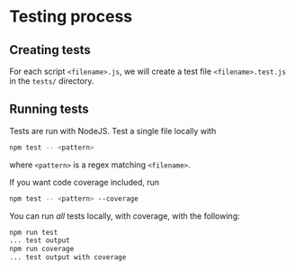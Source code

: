# Testing process
## Creating tests
For each script `<filename>.js`, we will create a test file `<filename>.test.js` in the `tests/` directory. 

## Running tests
Tests are run with NodeJS. Test a single file locally with

```bash
npm test -- <pattern>
```

where `<pattern>` is a regex matching `<filename>`.

If you want code coverage included, run

```bash
npm test -- <pattern> --coverage
```

You can run *all* tests locally, with coverage, with the following:

```bash
npm run test
... test output
npm run coverage
... test output with coverage
```